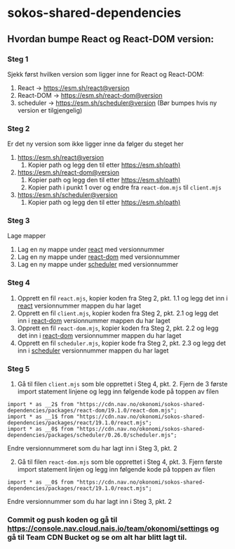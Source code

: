 # sokos-shared-dependencies

## Hvordan bumpe React og React-DOM version:

### Steg 1
Sjekk først hvilken version som ligger inne for React og React-DOM:
1. React -> https://esm.sh/react@version
2. React-DOM -> https://esm.sh/react-dom@version
3. scheduler -> https://esm.sh/scheduler@version (Bør bumpes hvis ny version er tilgjengelig)

### Steg 2
Er det ny version som ikke ligger inne da følger du steget her
1. https://esm.sh/react@version
    1. Kopier path og legg den til etter https://esm.sh(path)
2. https://esm.sh/react-dom@version
    1. Kopier path og legg den til etter https://esm.sh(path)
    2. Kopier path i punkt 1 over og endre fra `react-dom.mjs` til `client.mjs`
3. https://esm.sh/scheduler@version
    1. Kopier path og legg den til etter https://esm.sh(path)

### Steg 3
Lage mapper
1. Lag en ny mappe under [react](/packages/react/) med versionnummer
2. Lag en ny mappe under [react-dom](/packages/react-dom/) med versionnummer
3. Lag en ny mappe under [scheduler](/packages/scheduler/) med versionnummer

### Steg 4
1. Opprett en fil `react.mjs`, kopier koden fra Steg 2, pkt. 1.1 og legg det inn i [react](/packages/react) versionnummer mappen du har laget
2. Opprett en fil `client.mjs`, kopier koden fra Steg 2, pkt. 2.1 og legg det inn i [react-dom](/packages/react-dom) versionnummer mappen du har laget
3. Opprett en fil `react-dom.mjs`, kopier koden fra Steg 2, pkt. 2.2 og legg det inn i [react-dom](/packages/react-dom) versionnummer mappen du har laget
4. Opprett en fil `scheduler.mjs`, kopier kode fra Steg 2, pkt. 2.3 og legg det inn i [scheduler](/packages/scheduler) versionnummer mappen du har laget

### Steg 5
1. Gå til filen `client.mjs` som ble opprettet i Steg 4, pkt. 2.
Fjern de 3 første import statement linjene og legg inn følgende kode på toppen av filen
```
import * as __2$ from "https://cdn.nav.no/okonomi/sokos-shared-dependencies/packages/react-dom/19.1.0/react-dom.mjs";
import * as __1$ from "https://cdn.nav.no/okonomi/sokos-shared-dependencies/packages/react/19.1.0/react.mjs";
import * as __0$ from "https://cdn.nav.no/okonomi/sokos-shared-dependencies/packages/scheduler/0.26.0/scheduler.mjs";
```
Endre versionnummeret som du har lagt inn i Steg 3, pkt. 2

2. Gå til filen `react-dom.mjs` som ble opprettet i Steg 4, pkt. 3.
Fjern første import statement linjen og legg inn følgende kode på toppen av filen
```
import * as __0$ from "https://cdn.nav.no/okonomi/sokos-shared-dependencies/packages/react/19.1.0/react.mjs";
```
Endre versionnummer som du har lagt inn i Steg 3, pkt. 2


### Commit og push koden og gå til https://console.nav.cloud.nais.io/team/okonomi/settings og gå til Team CDN Bucket og se om alt har blitt lagt til.